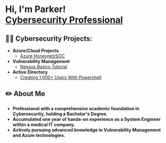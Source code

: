 <h1>Hi, I'm Parker! <br/><a href="https://www.linkedin.com/in/parkerbenitez/">Cybersecurity Professional</a></h1>

<h2>👨‍💻 Cybersecurity Projects:</h2>

- <b>Azure/Cloud Projects</b>
  - [Azure Honeynet/SOC](https://github.com/joshmadakor1/Algorithms-Practice)
- <b>Vulnerability Management</b>
  - [Nessus Basics Tutorial](https://medium.com/@parkerbenitez/nessus-basics-tutorial-vulnerability-management-fb20f2b765d) 
- <b>Active Directory</b>
  - [Creating 1,000+ Users With Powershell](https://medium.com/@parkerbenitez/active-directory-project-how-to-set-up-a-running-ad-create-1-000-users-with-powershell-751991769cb9) 
   

<h2>✏️ About Me</h2>

- <b>Professional with a comprehensive academic foundation in Cybersecurity, holding a Bachelor's Degree.</b>
- <b>Accumulated one year of hands-on experience as a System Engineer within a medical IT company. </b>
- <b>Actively pursuing advanced knowledge in Vulnerability Management and Azure technologies.</b>



